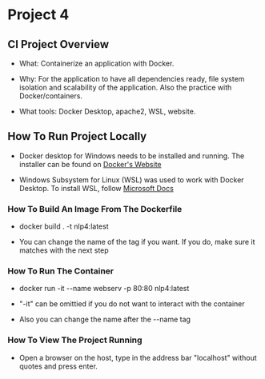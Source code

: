 # Project 4

## CI Project Overview
- What: Containerize an application with Docker.

- Why: For the application to have all dependencies ready, file system isolation and scalability of the application. Also the practice with Docker/containers.

- What tools: Docker Desktop, apache2, WSL, website.


## How To Run Project Locally
- Docker desktop for Windows needs to be installed and running. The installer can be found on [Docker's Website](https://www.docker.com/products/docker-desktop/)

- Windows Subsystem for Linux (WSL) was used to work with Docker Desktop. To install WSL, follow [Microsoft Docs](https://learn.microsoft.com/en-us/windows/wsl/install)


### How To Build An Image From The Dockerfile
- docker build . -t nlp4:latest

- You can change the name of the tag if you want. If you do, make sure it matches with the next step

### How To Run The Container
- docker run -it --name webserv -p 80:80 nlp4:latest

- "-it" can be omittied if you do not want to interact with the container 
- Also you can change the name after the --name tag

### How To View The Project Running
- Open a browser on the host, type in the address bar "localhost" without quotes and press enter.




